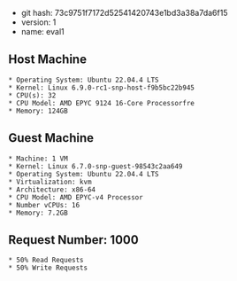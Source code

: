 * git hash: 73c9751f7172d52541420743e1bd3a38a7da6f15
* version: 1
* name: eval1

## Host Machine 
    * Operating System: Ubuntu 22.04.4 LTS
    * Kernel: Linux 6.9.0-rc1-snp-host-f9b5bc22b945
    * CPU(s): 32
    * CPU Model: AMD EPYC 9124 16-Core Processorfre
    * Memory: 124GB

## Guest Machine
    * Machine: 1 VM
    * Kernel: Linux 6.7.0-snp-guest-98543c2aa649
    * Operating System: Ubuntu 22.04.4 LTS
    * Virtualization: kvm
    * Architecture: x86-64
    * CPU Model: AMD EPYC-v4 Processor
    * Number vCPUs: 16
    * Memory: 7.2GB

## Request Number: 1000
    * 50% Read Requests
    * 50% Write Requests